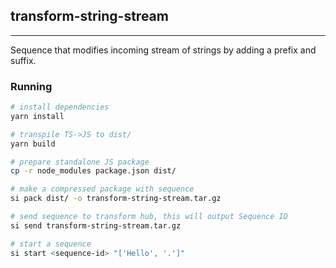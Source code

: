 ## transform-string-stream 
----
Sequence that modifies incoming stream of strings by adding a prefix and suffix.

### Running
```bash
# install dependencies
yarn install 

# transpile TS->JS to dist/
yarn build 

# prepare standalone JS package
cp -r node_modules package.json dist/

# make a compressed package with sequence
si pack dist/ -o transform-string-stream.tar.gz

# send sequence to transform hub, this will output Sequence ID
si send transform-string-stream.tar.gz

# start a sequence
si start <sequence-id> "['Hello', '.']" 
```